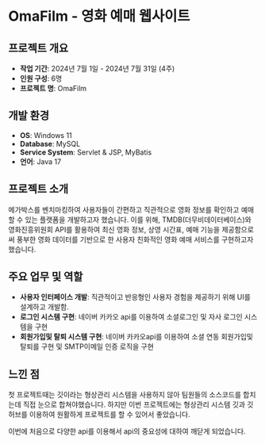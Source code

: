# OmaFilm - 영화 예매 웹사이트

## 프로젝트 개요

- **작업 기간**: 2024년 7월 1일 - 2024년 7월 31일 (4주)
- **인원 구성**: 6명
- **프로젝트 명**: OmaFilm

## 개발 환경

- **OS**: Windows 11
- **Database**: MySQL
- **Service System**: Servlet & JSP, MyBatis
- **언어**: Java 17

## 프로젝트 소개

메가박스를 벤치마킹하여 사용자들이 간편하고 직관적으로 영화 정보를 확인하고 예매할 수 있는 플랫폼을 개발하고자 했습니다. 이를 위해, TMDB(더무비데이터베이스)와 영화진흥위원회 API를 활용하여 최신 영화 정보, 상영 시간표, 예매 기능을 제공함으로써 풍부한 영화 데이터를 기반으로 한 사용자 친화적인 영화 예매 서비스를 구현하고자했습니다.

## 주요 업무 및 역할

- **사용자 인터페이스 개발**: 직관적이고 반응형인 사용자 경험을 제공하기 위해 UI를 설계하고 개발함.
- **로그인 시스템 구현**: 네이버 카카오 api를 이용하여 소셜로그인 및 자사 로그인 시스템을 구현
- **회원가입및 탈퇴 시스템 구현**: 네이버 카카오api를 이용하여 소셜 연동 회원가입및 탈퇴를 구현 및 SMTP이메일 인증 로직을 구현

## 느낀 점

첫 프로젝트때는 깃이라는 형상관리 시스템을 사용하지 않아 팀원들의 소스코드를 합치는데 직접 눈으로 합쳐야했습니다. 하지만 이번 프로젝트에는 형상관리 시스템 깃과 깃허브를 이용하여 원활하게 프로젝트를 할 수 있어서 좋았습니다.

이번에 처음으로 다양한 api를 이용해서 api의 중요성에 대하여 깨닫게 되었습니다.
